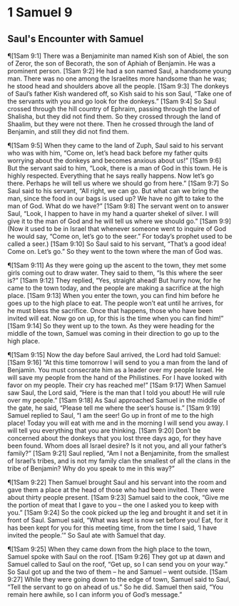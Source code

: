 # 1 Samuel 9

## Saul's Encounter with Samuel
¶[1Sam 9:1] There was a Benjaminite man named Kish son of Abiel, the son of Zeror, the son of Becorath, the son of Aphiah of Benjamin. He was a prominent person.
[1Sam 9:2] He had a son named Saul, a handsome young man. There was no one among the Israelites more handsome than he was; he stood head and shoulders above all the people.
[1Sam 9:3] The donkeys of Saul’s father Kish wandered off, so Kish said to his son Saul, “Take one of the servants with you and go look for the donkeys.”
[1Sam 9:4] So Saul crossed through the hill country of Ephraim, passing through the land of Shalisha, but they did not find them. So they crossed through the land of Shaalim, but they were not there. Then he crossed through the land of Benjamin, and still they did not find them.

¶[1Sam 9:5] When they came to the land of Zuph, Saul said to his servant who was with him, “Come on, let’s head back before my father quits worrying about the donkeys and becomes anxious about us!”
[1Sam 9:6] But the servant said to him, “Look, there is a man of God in this town. He is highly respected. Everything that he says really happens. Now let’s go there. Perhaps he will tell us where we should go from here.”
[1Sam 9:7] So Saul said to his servant, “All right, we can go. But what can we bring the man, since the food in our bags is used up? We have no gift to take to the man of God. What do we have?”
[1Sam 9:8] The servant went on to answer Saul, “Look, I happen to have in my hand a quarter shekel of silver. I will give it to the man of God and he will tell us where we should go.”
[1Sam 9:9] (Now it used to be in Israel that whenever someone went to inquire of God he would say, “Come on, let’s go to the seer.” For today’s prophet used to be called a seer.)
[1Sam 9:10] So Saul said to his servant, “That’s a good idea! Come on. Let’s go.” So they went to the town where the man of God was.

¶[1Sam 9:11] As they were going up the ascent to the town, they met some girls coming out to draw water. They said to them, “Is this where the seer is?”
[1Sam 9:12] They replied, “Yes, straight ahead! But hurry now, for he came to the town today, and the people are making a sacrifice at the high place.
[1Sam 9:13] When you enter the town, you can find him before he goes up to the high place to eat. The people won’t eat until he arrives, for he must bless the sacrifice. Once that happens, those who have been invited will eat. Now go on up, for this is the time when you can find him!”
[1Sam 9:14] So they went up to the town. As they were heading for the middle of the town, Samuel was coming in their direction to go up to the high place.

¶[1Sam 9:15] Now the day before Saul arrived, the Lord had told Samuel:
[1Sam 9:16] “At this time tomorrow I will send to you a man from the land of Benjamin. You must consecrate him as a leader over my people Israel. He will save my people from the hand of the Philistines. For I have looked with favor on my people. Their cry has reached me!”
[1Sam 9:17] When Samuel saw Saul, the Lord said, “Here is the man that I told you about! He will rule over my people.”
[1Sam 9:18] As Saul approached Samuel in the middle of the gate, he said, “Please tell me where the seer’s house is.”
[1Sam 9:19] Samuel replied to Saul, “I am the seer! Go up in front of me to the high place! Today you will eat with me and in the morning I will send you away. I will tell you everything that you are thinking.
[1Sam 9:20] Don’t be concerned about the donkeys that you lost three days ago, for they have been found. Whom does all Israel desire? Is it not you, and all your father’s family?”
[1Sam 9:21] Saul replied, “Am I not a Benjaminite, from the smallest of Israel’s tribes, and is not my family clan the smallest of all the clans in the tribe of Benjamin? Why do you speak to me in this way?”

¶[1Sam 9:22] Then Samuel brought Saul and his servant into the room and gave them a place at the head of those who had been invited. There were about thirty people present.
[1Sam 9:23] Samuel said to the cook, “Give me the portion of meat that I gave to you – the one I asked you to keep with you.”
[1Sam 9:24] So the cook picked up the leg and brought it and set it in front of Saul. Samuel said, “What was kept is now set before you! Eat, for it has been kept for you for this meeting time, from the time I said, ‘I have invited the people.’” So Saul ate with Samuel that day.

¶[1Sam 9:25] When they came down from the high place to the town, Samuel spoke with Saul on the roof.
[1Sam 9:26] They got up at dawn and Samuel called to Saul on the roof, “Get up, so I can send you on your way.” So Saul got up and the two of them – he and Samuel – went outside.
[1Sam 9:27] While they were going down to the edge of town, Samuel said to Saul, “Tell the servant to go on ahead of us.” So he did. Samuel then said, “You remain here awhile, so I can inform you of God’s message.”
